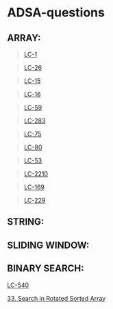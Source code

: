 # ADSA-questions


## ARRAY:

>[LC-1](https://leetcode.com/problems/two-sum/submissions/1777635910/)

>[LC-26](https://leetcode.com/problems/remove-duplicates-from-sorted-array/submissions/1777634746/)

>[LC-15](https://leetcode.com/problems/3sum/submissions/1777637035/)

>[LC-16](https://leetcode.com/problems/3sum-closest/submissions/1777638404/)

>[LC-59](https://leetcode.com/problems/spiral-matrix-ii/submissions/1777640052/)

>[LC-283](https://leetcode.com/problems/move-zeroes/submissions/1777641335/)

>[LC-75](https://leetcode.com/problems/sort-colors/submissions/1777642747/)

>[LC-80](https://leetcode.com/problems/remove-duplicates-from-sorted-array-ii/submissions/1777644550/)

>[LC-53](https://leetcode.com/problems/maximum-subarray/submissions/1777647156/)

>[LC-2210](https://leetcode.com/problems/count-hills-and-valleys-in-an-array/submissions/1777651366/)

>[LC-169](https://leetcode.com/problems/majority-element/submissions/1777652612/)

>[LC-229](https://leetcode.com/problems/majority-element-ii/submissions/1777685001/)




## STRING:


## SLIDING WINDOW:


## BINARY SEARCH:

[LC-540](https://leetcode.com/problems/single-element-in-a-sorted-array/submissions/1777695393/)

[33. Search in Rotated Sorted Array](https://leetcode.com/problems/search-in-rotated-sorted-array/submissions/1777607461/)


